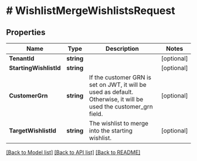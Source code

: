 # # WishlistMergeWishlistsRequest


## Properties 


Name | Type | Description | Notes
------------ | ------------- | ------------- | -------------
**TenantId**| **string** |   | [optional]
**StartingWishlistId**| **string** |   | [optional]
**CustomerGrn**| **string** | If the customer GRN is set on JWT, it will be used as default. Otherwise, it will be used the customer_grn field.  | [optional]
**TargetWishlistId**| **string** | The wishlist to merge into the starting wishlist.  | [optional]


[[Back to Model list]](../../README.md#models) [[Back to API list]](../../README.md#endpoints) [[Back to README]](../../README.md)

